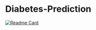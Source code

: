 # Diabetes-Prediction

[![Readme Card](https://github-readme-stats.vercel.app/api/pin/?username=Shweta2762&repo=Diabetes-Prediction)](https://github.com/anuraghazra/github-readme-stats)
